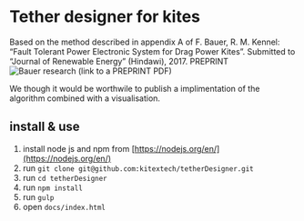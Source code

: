 # Tether designer for kites

Based on the method described in appendix A of F. Bauer, R. M. Kennel: “Fault Tolerant Power Electronic System for Drag Power Kites”. Submitted to “Journal of Renewable Energy” (Hindawi), 2017. PREPRINT ![Bauer research (link to a PREPRINT PDF)](http://www.eal.ei.tum.de/research/projects/research-bauer/)

We though it would be worthwile to publish a implimentation of the algorithm combined with a visualisation.


## install & use

1. install node js and npm from [https://nodejs.org/en/](https://nodejs.org/en/)
2. run `git clone git@github.com:kitextech/tetherDesigner.git`
3. run `cd tetherDesigner`
3. run `npm install`
4. run `gulp`
5. open `docs/index.html`

